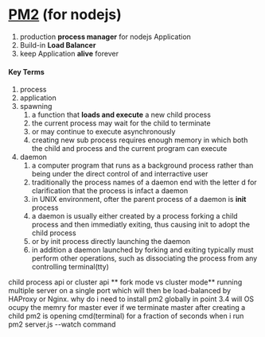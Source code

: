 # [PM2](https://github.com/Unitech/pm2) (for nodejs) 

1. production **process manager** for nodejs Application
2. Build-in **Load Balancer**
3. keep Application **alive** forever 

#### Key Terms

1. process
2. application
3. spawning 
   1. a function that **loads and execute** a new child process
   2. the current process may wait for the child to terminate 
   3. or may continue to execute asynchronously
   4. creating new sub process requires enough memory in which both the child and process and the current program can execute
4. daemon
   1. a computer program that runs as a background process rather than being under the direct control of and interractive user
   2. traditionally the process names of a daemon end with the letter d for clarification that the process is infact a daemon
   3. in UNIX environment, ofter the parent process of a daemon is **init** process
   4. a daemon is usually either created by a process forking a child process and then immediatly exiting, thus causing init to adopt the 
   child process 
   5. or by init process directly launching the daemon 
   5. in addition a daemon launched by forking and exiting typically must perform other operations, such as dissociating the process from 
   any controlling terminal(tty) 
   


child process api or cluster api
** fork mode vs cluster mode**
running multiple server on a single port which will then be load-balanced by HAProxy or Nginx.
why do i need to install pm2 globally
in point 3.4 will OS ocupy the memry for master ever if we terminate master after creating a child 
pm2 is opening cmd(terminal) for a fraction of seconds when i run pm2 server.js --watch command
